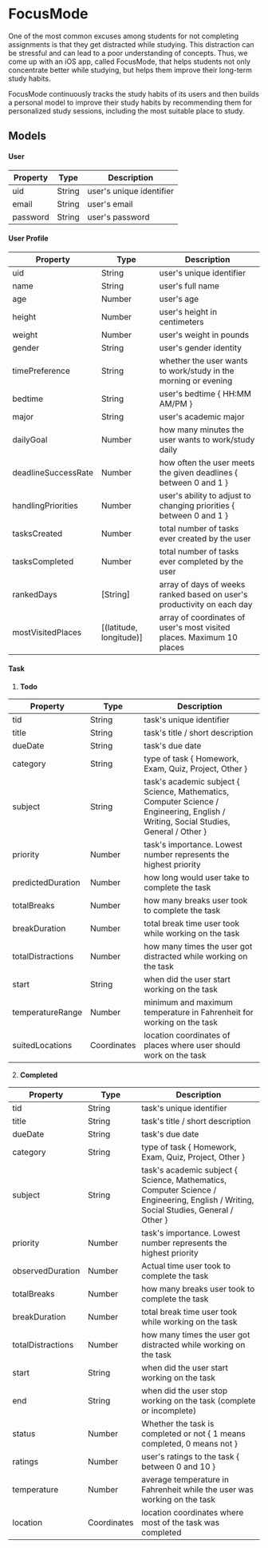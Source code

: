 # FocusMode
One of the most common excuses among students for not completing assignments is that they get distracted while studying. This distraction can be stressful and can lead to a poor understanding of concepts. Thus, we come up with an iOS app, called FocusMode, that helps students not only concentrate better while studying, but helps them improve their long-term study habits.

FocusMode continuously tracks the study habits of its users and then builds a personal model to improve their study habits by recommending them for personalized study sessions, including the most suitable place to study.

## Models

#### User
| Property       | Type     | Description |
| -------------- | -------- | ------------|
| uid            | String   | user's unique identifier |
| email          | String   | user's email |
| password       | String   | user's password |

#### User Profile
| Property       | Type     | Description |
| -------------  | -------- | ------------|
| uid            | String   | user's unique identifier |
| name           | String   | user's full name |
| age            | Number   | user's age |
| height         | Number   | user's height in centimeters |
| weight         | Number   | user's weight in pounds |
| gender         | String   | user's gender identity |
| timePreference | String   | whether the user wants to work/study in the morning or evening |
| bedtime        | String   | user's bedtime { HH:MM AM/PM } |
| major          | String   | user's academic major |
| dailyGoal      | Number   | how many minutes the user wants to work/study daily |
| deadlineSuccessRate | Number | how often the user meets the given deadlines { between 0 and 1 } |
| handlingPriorities  | Number | user's ability to adjust to changing priorities { between 0 and 1 } |
| tasksCreated   | Number      | total number of tasks ever created by the user |
| tasksCompleted | Number      | total number of tasks ever completed by the user |
| rankedDays     | [String] | array of days of weeks ranked based on user's productivity on each day |
| mostVisitedPlaces | [(latitude, longitude)] | array of coordinates of user's most visited places. Maximum 10 places |

#### Task

1. **Todo**

| Property       | Type     | Description |
| -------------  | -------- | ------------|
| tid            | String   | task's unique identifier |
| title          | String   | task's title / short description |
| dueDate        | String   | task's due date |
| category       | String   | type of task { Homework, Exam, Quiz, Project, Other } |
| subject        | String   | task's academic subject { Science, Mathematics, Computer Science / Engineering, English / Writing, Social Studies, General / Other } |
| priority          | Number | task's importance. Lowest number represents the highest priority |
| predictedDuration | Number | how long would user take to complete the task |
| totalBreaks       | Number | how many breaks user took to complete the task |
| breakDuration     | Number | total break time user took while working on the task |
| totalDistractions | Number | how many times the user got distracted while working on the task |
| start             | String | when did the user start working on the task |
| temperatureRange  | Number | minimum and maximum temperature in Fahrenheit for working on the task |
| suitedLocations   | Coordinates | location coordinates of places where user should work on the task |

2. **Completed**

| Property       | Type     | Description |
| -------------  | -------- | ------------|
| tid            | String   | task's unique identifier |
| title          | String   | task's title / short description |
| dueDate        | String   | task's due date |
| category       | String   | type of task { Homework, Exam, Quiz, Project, Other } |
| subject        | String   | task's academic subject { Science, Mathematics, Computer Science / Engineering, English / Writing, Social Studies, General / Other } |
| priority          | Number | task's importance. Lowest number represents the highest priority |
| observedDuration  | Number | Actual time user took to complete the task |
| totalBreaks       | Number | how many breaks user took to complete the task |
| breakDuration     | Number | total break time user took while working on the task |
| totalDistractions | Number | how many times the user got distracted while working on the task |
| start             | String | when did the user start working on the task |
| end               | String | when did the user stop working on the task (complete or incomplete) |
| status            | Number | Whether the task is completed or not { 1 means completed, 0 means not } |
| ratings           | Number | user's ratings to the task { between 0 and 10 } |
| temperature       | Number | average temperature in Fahrenheit while the user was working on the task |
| location     | Coordinates | location coordinates where most of the task was completed |
